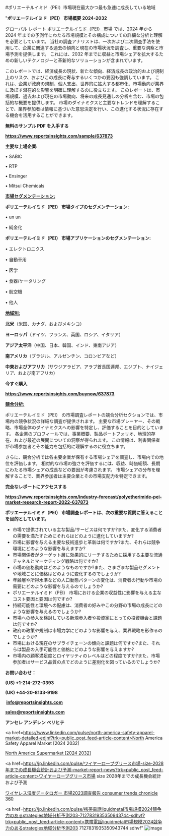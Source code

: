 #ポリエーテルイミド（PEI）市場現在最大かつ最も急速に成長している地域

"<strong>ポリエーテルイミド（PEI） 市場概要 2024-2032</strong>

グローバル レポート <a href=https://www.reportsinsights.com/sample/637873>ポリエーテルイミド（PEI） 市場</a> では、2024 年から 2024 年までの予測年にわたる市場規模とその構成についての詳細な分析と理解を必要としています。 当社の調査アナリストは、一次および二次調査手法を使用して、企業に関連する過去の傾向と現在の市場状況を調査し、重要な洞察と市場予測を提供します。 これには、2032 年までに収益と市場シェアを拡大​​するための新しいテクノロジーと革新的なソリューションが含まれています。

このレポートでは、経済成長の現状、新たな傾向、経済成長の政治的および規制上のリスク、およびこの成長に寄与するいくつかの要因も強調しています。 これは、企業が政府の規制、個人支出、世界的に拡大する都市化、市場動向が業界に及ぼす潜在的な影響を明確に理解するのに役立ちます。 このレポートは、市場規模、過去および現在の市場動向、将来の成長見通しの分析を含む、市場の包括的な概要を提供します。 市場のダイナミクスと主要なトレンドを理解することで、業界参加者は情報に基づいた意思決定を行い、この進化する状況に存在する機会を活用することができます。

<strong><b>無料のサンプル PDF を入手する</b></strong>

<a href=https://www.reportsinsights.com/sample/637873><strong><u>https://www.reportsinsights.com/sample/637873</u></strong></a>

<strong>主要な上場企業:</strong>

• SABIC

• RTP

• Ensinger

• Mitsui Chemicals

<strong><u>市場セグメンテーション</u></strong><strong><u>:</u></strong>

<strong>ポリエーテルイミド（PEI） 市場タイプのセグメンテーション:</strong>

• un un

• 純金化

<strong>ポリエーテルイミド（PEI） 市場アプリケーションのセグメンテーション:</strong>

• エレクトロニクス

• 自動車用

• 医学

• 食器/ケータリング

• 航空機

• 他人

<strong><u>地域別</u></strong><strong><u>:</u></strong>

<strong>北米</strong>（米国、カナダ、およびメキシコ）

<strong>ヨーロッパ</strong>（ドイツ、フランス、英国、ロシア、イタリア）

<strong>アジア太平洋</strong>（中国、日本、韓国、インド、東南アジア）

<strong>南アメリカ</strong>（ブラジル、アルゼンチン、コロンビアなど）

<strong>中東およびアフリカ</strong>（サウジアラビア、アラブ首長国連邦、エジプト、ナイジェリア、および南アフリカ）

<strong>今すぐ購入</strong>

<a href=https://www.reportsinsights.com/buynow/637873><strong><u>https://www.reportsinsights.com/buynow/637873</u></strong></a>

<strong><u>競合分析:</u></strong>

ポリエーテルイミド（PEI） の市場調査レポートの競合分析セクションでは、市場内の競争状況の詳細な調査が提供されます。 主要な市場プレーヤー、その戦略、市場全体のダイナミクスへの影響を特定し、評価することを目的としています。 各企業のプロフィールでは、事業概要、製品ポートフォリオ、地理的存在、および最近の展開についての洞察が得られます。 この情報は、利害関係者が市場参加者とその能力を包括的に理解するのに役立ちます。

さらに、競合分析では各主要企業が保有する市場シェアを調査し、市場内での地位を評価します。 相対的な市場の強さを評価するには、収益、時価総額、長期にわたる市場シェアの成長などの要因が考慮されます。 市場シェアの分布を理解することで、業界参加者は主要企業とその市場支配力を特定できます。

<strong>完全なレポートにアクセスする</strong>

<a href=https://www.reportsinsights.com/industry-forecast/polyetherimide-pei-market-research-report-2022-637873><strong><u><b>https://www.reportsinsights.com/industry-forecast/polyetherimide-pei-market-research-report-2022-637873</b></u></strong></a>

<strong><b>ポリエーテルイミド（PEI） 市場調査レポートは、次の重要な質問に答えることを目的としています。</b></strong>
<ul>
  <li>市場で提供されている主な製品/サービスは何ですか?また、変化する消費者の需要を満たすためにそれらはどのように進化していますか?</li>
  <li>市場に影響を与える主要な技術進歩と革新は何ですか?また、それらは競争環境にどのような影響を与えますか?</li>
  <li>市場関係者がターゲット層に効果的にリーチするために採用する主要な流通チャネルとマーケティング戦略は何ですか?</li>
  <li>市場の価格動向はどのようなものですか?また、さまざまな製品セグメントや地域ごとに価格はどのように変化するのでしょうか?</li>
  <li>年齢層や所得水準などの人口動態パターンの変化は、消費者の行動や市場の需要にどのような影響を与えるのでしょうか?</li>
  <li>ポリエーテルイミド（PEI） 市場における企業の収益性に影響を与える主なコスト要因と要因は何ですか?</li>
  <li>持続可能性と環境への配慮は、消費者の好みやこの分野の市場の成長にどのような影響を与えるのでしょうか?</li>
  <li>市場への参入を検討している新規参入者や投資家にとっての投資機会と課題は何ですか?</li>
  <li>政府の政策や規制は市場力学にどのような影響を与え、業界戦略を形作るのでしょうか?</li>
  <li>市場における現在のサプライチェーンの傾向と課題は何ですか?また、それらは製品の入手可能性と価格にどのような影響を与えますか?</li>
  <li>市場内の顧客満足度とロイヤリティのレベルはどの程度ですか?また、市場参加者はサービス品質の点でどのように差別化を図っているのでしょうか?</li>
</ul>
<strong>お問い合わせ：</strong>

<strong>(US) +1-214-272-0393</strong>

<strong>(UK) +44-20-8133-9198</strong>

<strong> </strong><a href=info@reportsinsights.com><strong><u>info@reportsinsights.com</u></strong></a>

<a href=sales@reportsinsights.com><strong><u>sales@reportsinsights.com</u></strong></a>

<strong>アンセレ アンデレン ベリヒテ</strong>

<a href=https://www.linkedin.com/pulse/north-america-safety-apparel-market-detailed-edjnf?trk=public_post_feed-article-content>North America Safety Apparel Market [2024 2032]</a>

<a href=https://www.linkedin.com/pulse/north-america-supermarket-turnstile-market-bgi0f/>North America Supermarket [2024 2032]</a>

<a href=https://jp.linkedin.com/pulse/ワイヤーロープグリース市場-size-2028年までの成長機会統計および予測-market-report-news?trk=public_post_feed-article-content>ワイヤーロープグリース市場 size 2028年までの成長機会統計および予測</a>

<a href=https://www.linkedin.com/pulse/ワイヤレス湿度データロガー-市場2023調査報告-consumer-trends-chronicle-360/>ワイヤレス湿度データロガー 市場2023調査報告 consumer trends chronicle 360</a>

<a href=https://jp.linkedin.com/pulse/携帯電話liquidmetal市場規模2024競争力のあるstrategies地域分析予測203-7127831935350943744-sdhvf?trk=public_post_feed-article-content>携帯電話liquidmetal市場規模2024競争力のあるstrategies地域分析予測203 7127831935350943744 sdhvf</a>"
![image](https://github.com/ahaan12367/RIMarket24/assets/158471582/b0785e74-8c9f-48c3-96ac-3e3ceb20166d)
